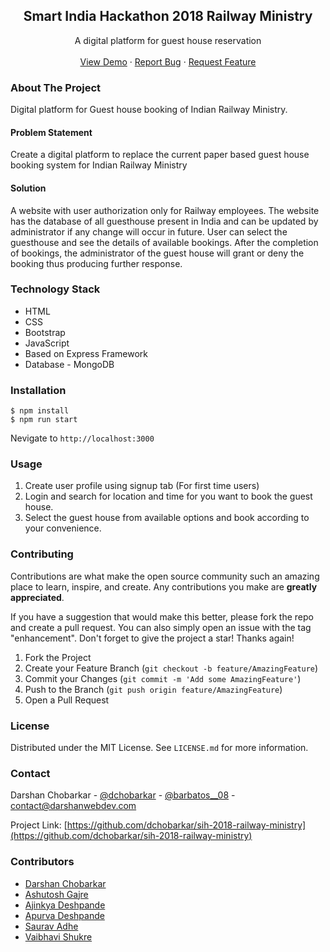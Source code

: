 <div align="center">
  <h2 align="center">Smart India Hackathon 2018 Railway Ministry</h2>

  <p align="center">
    A digital platform for guest house reservation
    <br />
    <br />
    <a href="https://github.com/dchobarkar/sih-2018-railway-ministry/">View Demo</a>
    ·
    <a href="https://github.com/dchobarkar/sih-2018-railway-ministry/issues">Report Bug</a>
    ·
    <a href="https://github.com/dchobarkar/sih-2018-railway-ministry/issues">Request Feature</a>
  </p>
</div>

### About The Project

Digital platform for Guest house booking of Indian Railway Ministry.

#### Problem Statement

Create a digital platform to replace the current paper based guest house booking system for Indian Railway Ministry

#### Solution

A website with user authorization only for Railway employees. The website has the database of all guesthouse present in India and can be updated by administrator if any change will occur in future. User can select the guesthouse and see the details of available bookings. After the completion of bookings, the administrator of the guest house will grant or deny the booking thus producing further response.

### Technology Stack

- HTML
- CSS
- Bootstrap
- JavaScript
- Based on Express Framework
- Database - MongoDB

### Installation

    $ npm install
    $ npm run start

Nevigate to `http://localhost:3000`

### Usage

1. Create user profile using signup tab (For first time users)
2. Login and search for location and time for you want to book the guest house.
3. Select the guest house from available options and book according to your convenience.

### Contributing

Contributions are what make the open source community such an amazing place to learn, inspire, and create. Any contributions you make are **greatly appreciated**.

If you have a suggestion that would make this better, please fork the repo and create a pull request. You can also simply open an issue with the tag "enhancement".
Don't forget to give the project a star! Thanks again!

1. Fork the Project
2. Create your Feature Branch (`git checkout -b feature/AmazingFeature`)
3. Commit your Changes (`git commit -m 'Add some AmazingFeature'`)
4. Push to the Branch (`git push origin feature/AmazingFeature`)
5. Open a Pull Request

### License

Distributed under the MIT License. See `LICENSE.md` for more information.

### Contact

Darshan Chobarkar - [@dchobarkar](https://www.linkedin.com/in/dchobarkar/) - [@barbatos\_\_08](https://twitter.com/barbatos__08) - contact@darshanwebdev.com

Project Link: [https://github.com/dchobarkar/sih-2018-railway-ministry](https://github.com/dchobarkar/sih-2018-railway-ministry)

### Contributors

- [Darshan Chobarkar](https://www.linkedin.com/in/dchobarkar/)
- [Ashutosh Gajre](https://github.com/codash98)
- [Ajinkya Deshpande](https://github.com/ajinkya1802)
- [Apurva Deshpande](https://github.com/Apurvasd5)
- [Saurav Adhe](https://github.com/saurava02)
- [Vaibhavi Shukre](https://github.com/vaibhavi11)
